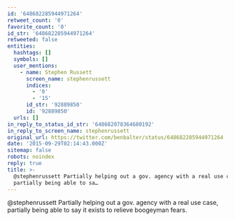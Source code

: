 ```yaml
---
id: '648682285944971264'
retweet_count: '0'
favorite_count: '0'
id_str: '648682285944971264'
retweeted: false
entities:
  hashtags: []
  symbols: []
  user_mentions:
    - name: Stephen Russett
      screen_name: stephenrussett
      indices:
        - '0'
        - '15'
      id_str: '92889850'
      id: '92889850'
  urls: []
in_reply_to_status_id_str: '648682078364680192'
in_reply_to_screen_name: stephenrussett
original_url: https://twitter.com/benbalter/status/648682285944971264
date: '2015-09-29T02:14:43.000Z'
sitemap: false
robots: noindex
reply: true
title: >-
  @stephenrussett Partially helping out a gov. agency with a real use case,
  partially being able to sa…
---
```


@stephenrussett Partially helping out a gov. agency with a real use case, partially being able to say it exists to relieve boogeyman fears.